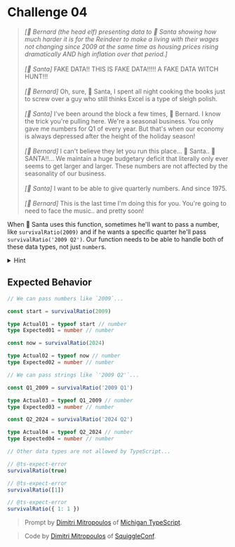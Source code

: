 # Challenge 04

> _[🎩 Bernard (the head elf) presenting data to 🎅 Santa showing how much harder it is for the Reindeer to make a living with their wages not changing since 2009 at the same time as housing prices rising dramatically AND high inflation over that period.]_\
> \
> _[🎅 Santa]_ FAKE DATA!! THIS IS FAKE DATA!!!!! A FAKE DATA WITCH HUNT!!!\
> \
> _[🎩 Bernard]_ Oh, sure, 🎅 Santa, I spent all night cooking the books just to screw over a guy who still thinks Excel is a type of sleigh polish.\
> \
> _[🎅 Santa]_ I've been around the block a few times, 🎩 Bernard. I know the trick you're pulling here. We're a seasonal business. You only gave me numbers for Q1 of every year. But that's when our economy is always depressed after the height of the holiday season!\
> \
> _[🎩 Bernard]_ I can't believe they let you run this place... 🎅 Santa.. 🎅 SANTA!!... We maintain a huge budgetary deficit that literally only ever seems to get larger and larger. These numbers are not affected by the seasonality of our business.\
> \
> _[🎅 Santa]_ I want to be able to give quarterly numbers. And since 1975.\
> \
> _[🎩 Bernard]_ This is the last time I'm doing this for you. You're going to need to face the music.. and pretty soon!

When 🎅 Santa uses this function, sometimes he'll want to pass a number, like `survivalRatio(2009)` and if he wants a specific quarter he'll pass `survivalRatio('2009 Q2')`. Our function needs to be able to handle both of these data types, not just `number`s.

<details>
<summary>Hint</summary>
When you hear words like "both" you should start thinking about a TypeScript feature called <i>type unions</i>. This special TypeScript syntax allows you to tell TypeScript that a variable might be one of multiple different data types, in this case <code>number</code> and <code>string</code>.
</details>

## Expected Behavior

```ts
// We can pass numbers like `2009`...

const start = survivalRatio(2009)

type Actual01 = typeof start // number
type Expected01 = number // number

const now = survivalRatio(2024)

type Actual02 = typeof now // number
type Expected02 = number // number

// We can pass strings like `'2009 Q2'`...

const Q1_2009 = survivalRatio('2009 Q1')

type Actual03 = typeof Q1_2009 // number
type Expected03 = number // number

const Q2_2024 = survivalRatio('2024 Q2')

type Actual04 = typeof Q2_2024 // number
type Expected04 = number // number

// Other data types are not allowed by TypeScript...

// @ts-expect-error
survivalRatio(true)

// @ts-expect-error
survivalRatio([1])

// @ts-expect-error
survivalRatio({ 1: 1 })
```

> Prompt by [Dimitri Mitropoulos](https://github.com/dimitropoulos) of [Michigan TypeScript](https://michigantypescript.com/).

> Code by [Dimitri Mitropoulos](https://github.com/dimitropoulos) of [SquiggleConf](https://squiggleconf.com/).
